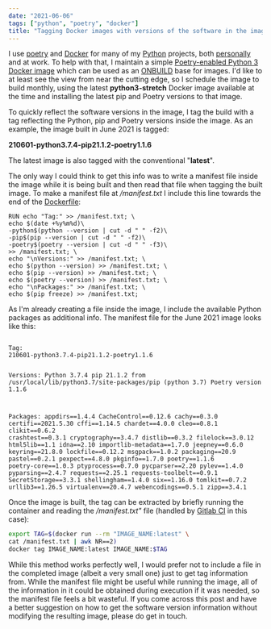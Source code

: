 ```yaml
---
date: "2021-06-06"
tags: ["python", "poetry", "docker"]
title: "Tagging Docker images with versions of the software in the image"
---
```


I use [poetry](https://python-poetry.org/) and [Docker](https://www.docker.com/) for many of my [Python](https://www.python.org/) projects, both [personally](https://gitlab.com/kimvanwyk) and at work. To help with that, I maintain a simple [Poetry-enabled Python 3 Docker image](https://hub.docker.com/repository/docker/kimvanwyk/python3-poetry) which can be used as an [ONBUILD](https://docs.docker.com/engine/reference/builder/#onbuild) base for images. I'd like to at least see the view from near the cutting edge, so I schedule the image to build monthly, using the latest **python3-stretch** Docker image available at the time and installing the latest pip and Poetry versions to that image.

To quickly reflect the software versions in the image, I tag the build with a tag reflecting the Python, pip and Poetry versions inside the image. As an example, the image built in June 2021 is tagged:

**210601-python3.7.4-pip21.1.2-poetry1.1.6**

The latest image is also tagged with the conventional "**latest**".

The only way I could think to get this info was to write a manifest file inside the image while it is being built and then read that file when tagging the built image. To make a manifest file at */manifest.txt* I include this line towards the end of the [Dockerfile](https://gitlab.com/kimvanwyk/python3-poetry/-/blob/master/Dockerfile):

```docker
RUN echo "Tag:" >> /manifest.txt; \
echo $(date +%y%m%d)\
-python$(python --version | cut -d " " -f2)\
-pip$(pip --version | cut -d " " -f2)\
-poetry$(poetry --version | cut -d " " -f3)\
>> /manifest.txt; \
echo "\nVersions:" >> /manifest.txt; \
echo $(python --version) >> /manifest.txt; \
echo $(pip --version) >> /manifest.txt; \
echo $(poetry --version) >> /manifest.txt; \
echo "\nPackages:" >> /manifest.txt; \
echo $(pip freeze) >> /manifest.txt; 
```

As I'm already creating a file inside the image, I include the available Python packages as additional info. The manifest file for the June 2021 image looks like this:

<code>
Tag:
210601-python3.7.4-pip21.1.2-poetry1.1.6

Versions:
Python 3.7.4
pip 21.1.2 from /usr/local/lib/python3.7/site-packages/pip (python 3.7)
Poetry version 1.1.6

Packages:
appdirs==1.4.4 CacheControl==0.12.6 cachy==0.3.0 certifi==2021.5.30 cffi==1.14.5 chardet==4.0.0 cleo==0.8.1 clikit==0.6.2 crashtest==0.3.1 cryptography==3.4.7 distlib==0.3.2 filelock==3.0.12 html5lib==1.1 idna==2.10 importlib-metadata==1.7.0 jeepney==0.6.0 keyring==21.8.0 lockfile==0.12.2 msgpack==1.0.2 packaging==20.9 pastel==0.2.1 pexpect==4.8.0 pkginfo==1.7.0 poetry==1.1.6 poetry-core==1.0.3 ptyprocess==0.7.0 pycparser==2.20 pylev==1.4.0 pyparsing==2.4.7 requests==2.25.1 requests-toolbelt==0.9.1 SecretStorage==3.3.1 shellingham==1.4.0 six==1.16.0 tomlkit==0.7.2 urllib3==1.26.5 virtualenv==20.4.7 webencodings==0.5.1 zipp==3.4.1
</code>

Once the image is built, the tag can be extracted by briefly running the container and reading the */manifest.txt"* file (handled by [Gitlab CI](https://gitlab.com/kimvanwyk/python3-poetry/-/blob/master/.gitlab-ci.yml) in this case):

```bash
export TAG=$(docker run --rm "IMAGE_NAME:latest" \
cat /manifest.txt | awk NR==2)
docker tag IMAGE_NAME:latest IMAGE_NAME:$TAG
```

While this method works perfectly well, I would prefer not to include a file in the completed image (albeit a very small one) just to get tag information from. While the manifest file might be useful while running the image, all of the information in it could be obtained during execution if it was needed, so the manifest file feels a bit wasteful. If you come across this post and have a better suggestion on how to get the software version information without modifying the resulting image, please do get in touch.
